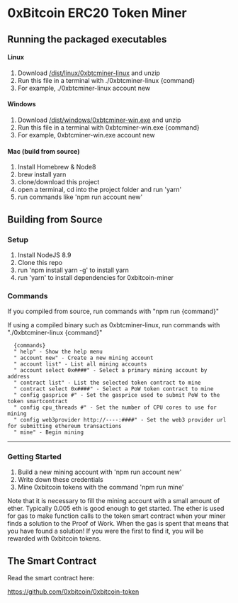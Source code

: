 
# 0xBitcoin ERC20 Token Miner

## Running the packaged executables

#### Linux
1. Download [/dist/linux/0xbtcminer-linux](https://github.com/0xbitcoin/0xbitcoin-miner/raw/master/dist/0xbtcminer-linux.zip) and unzip
2. Run this file in a terminal with ./0xbtcminer-linux {command}
3. For example, ./0xbtcminer-linux account new

#### Windows
1. Download [/dist/windows/0xbtcminer-win.exe](https://github.com/0xbitcoin/0xbitcoin-miner/raw/master/dist/0xbtcminer-windows.zip) and unzip
2. Run this file in a terminal with 0xbtcminer-win.exe {command}
3. For example, 0xbtcminer-win.exe account new


#### Mac (build from source)
1. Install Homebrew & Node8
2. brew install yarn 
3. clone/download this project
4. open a terminal, cd into the project folder and run 'yarn' 
5. run commands like 'npm run account new'

## Building from Source

### Setup
1. Install NodeJS 8.9
2. Clone this repo
3. run 'npm install yarn -g' to install yarn
4. run 'yarn' to install dependencies for 0xbitcoin-miner


### Commands
If you compiled from source, run commands with "npm run {command}"

If using a compiled binary such as 0xbtcminer-linux, run commands with "./0xbtcminer-linux {command}"

      {commands}
      " help" - Show the help menu
      " account new" - Create a new mining account 
      " account list" - List all mining accounts 
      " account select 0x####" - Select a primary mining account by address 
      " contract list" - List the selected token contract to mine
      " contract select 0x####" - Select a PoW token contract to mine 
      " config gasprice #" - Set the gasprice used to submit PoW to the token smartcontract 
      " config cpu_threads #" - Set the number of CPU cores to use for mining 
      " config web3provider http://----:####" - Set the web3 provider url for submitting ethereum transactions 
      " mine" - Begin mining 




---------------

### Getting Started
1. Build a new mining account with 'npm run account new'
2. Write down these credentials
3. Mine 0xbitcoin tokens with the command 'npm run mine'

Note that it is necessary to fill the mining account with a small amount of ether.  Typically 0.005 eth is good enough to get started.  The ether is used for gas to make function calls to the token smart contract when your miner finds a solution to the Proof of Work.  When the gas is spent that means that you have found a solution! If you were the first to find it, you will be rewarded with 0xbitcoin tokens.  

## The Smart Contract
Read the smart contract here:

https://github.com/0xbitcoin/0xbitcoin-token

